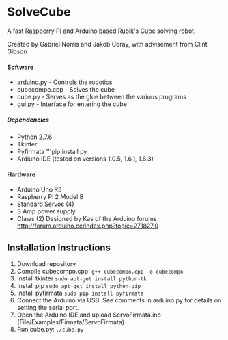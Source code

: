 # SolveCube
A fast Raspberry Pi and Arduino based Rubik's Cube solving robot.

Created by Gabriel Norris and Jakob Coray, with advisement from Clint Gibson
#### Software
- arduino.py - Controls the robotics
- cubecompo.cpp - Solves the cube
- cube.py - Serves as the glue between the various programs
- gui.py - Interface for entering the cube 

##### Dependencies
- Python 2.7.6
- Tkinter
- Pyfirmata '''pip install py
- Ardiuno IDE (tested on versions 1.0.5, 1.6.1, 1.6.3)

#### Hardware
- Arduino Uno R3
- Raspberry Pi 2 Model B
- Standard Servos (4)
- 3 Amp power supply 
- Claws (2) Designed by Kas of the Arduino forums <http://forum.arduino.cc/index.php?topic=271827.0>

## Installation Instructions
1. Download repository
2. Compile cubecompo.cpp: ```g++ cubecompo.cpp -o cubecompo```
3. Install tkinter ```sudo apt-get install python-tk```
4. Install pip ```sudo apt-get install python-pip```
5. Install pyfirmata ```sudo pip install pyfirmata```
6. Connect the Arduino via USB. See comments in arduino.py for details on setting the serial port.
7. Open the Arduino IDE and upload ServoFirmata.ino (File/Examples/Firmata/ServoFirmata). 
8. Run cube.py: ```./cube.py```
